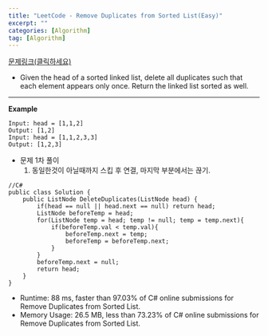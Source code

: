```yaml
---
title: "LeetCode - Remove Duplicates from Sorted List(Easy)"
excerpt: ""
categories: [Algorithm]
tag: [Algorithm]
---
```

[문제링크(클릭하세요)](https://leetcode.com/problems/remove-duplicates-from-sorted-list/)
+ Given the head of a sorted linked list, delete all duplicates such that each element appears only once. Return the linked list sorted as well.
---
**Example**

```
Input: head = [1,1,2]
Output: [1,2]
Input: head = [1,1,2,3,3]
Output: [1,2,3]
```

+ 문제 1차 풀이
  1. 동일한것이 아닐때까지 스킵 후 연결, 마지막 부분에서는 끊기.


```
//C#
public class Solution {
    public ListNode DeleteDuplicates(ListNode head) {
        if(head == null || head.next == null) return head;
        ListNode beforeTemp = head;
        for(ListNode temp = head; temp != null; temp = temp.next){
            if(beforeTemp.val < temp.val){
                beforeTemp.next = temp;
                beforeTemp = beforeTemp.next;
            }
        }
        beforeTemp.next = null;
        return head;
    }
}
```
+ Runtime: 88 ms, faster than 97.03% of C# online submissions for Remove Duplicates from Sorted List.
+ Memory Usage: 26.5 MB, less than 73.23% of C# online submissions for Remove Duplicates from Sorted List.
